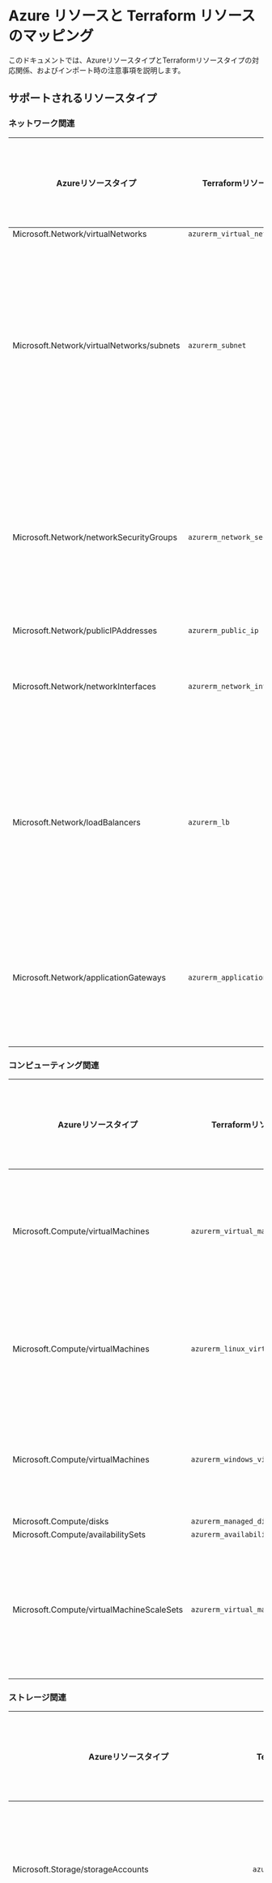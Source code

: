 # Azure リソースと Terraform リソースのマッピング

このドキュメントでは、AzureリソースタイプとTerraformリソースタイプの対応関係、およびインポート時の注意事項を説明します。

## サポートされるリソースタイプ

### ネットワーク関連

| Azureリソースタイプ | Terraformリソースタイプ | インポート可能 | 注意事項 |
|-------------------|----------------------|-------------|---------|
| Microsoft.Network/virtualNetworks | `azurerm_virtual_network` | ✅ | - |
| Microsoft.Network/virtualNetworks/subnets | `azurerm_subnet` | ✅ | サブネットは個別にインポートが必要 |
| Microsoft.Network/networkSecurityGroups | `azurerm_network_security_group` | ✅ | セキュリティルールも含まれる |
| Microsoft.Network/publicIPAddresses | `azurerm_public_ip` | ✅ | - |
| Microsoft.Network/networkInterfaces | `azurerm_network_interface` | ✅ | IP設定も含まれる |
| Microsoft.Network/loadBalancers | `azurerm_lb` | ✅ | バックエンドプールは別途設定 |
| Microsoft.Network/applicationGateways | `azurerm_application_gateway` | ✅ | 複雑な設定のため要注意 |

### コンピューティング関連

| Azureリソースタイプ | Terraformリソースタイプ | インポート可能 | 注意事項 |
|-------------------|----------------------|-------------|---------|
| Microsoft.Compute/virtualMachines | `azurerm_virtual_machine` | ✅ | パスワードは取得不可 |
| Microsoft.Compute/virtualMachines | `azurerm_linux_virtual_machine` | ✅ | OS種別に応じて選択 |
| Microsoft.Compute/virtualMachines | `azurerm_windows_virtual_machine` | ✅ | OS種別に応じて選択 |
| Microsoft.Compute/disks | `azurerm_managed_disk` | ✅ | - |
| Microsoft.Compute/availabilitySets | `azurerm_availability_set` | ✅ | - |
| Microsoft.Compute/virtualMachineScaleSets | `azurerm_virtual_machine_scale_set` | ✅ | 複雑な設定のため要注意 |

### ストレージ関連

| Azureリソースタイプ | Terraformリソースタイプ | インポート可能 | 注意事項 |
|-------------------|----------------------|-------------|---------|
| Microsoft.Storage/storageAccounts | `azurerm_storage_account` | ✅ | アクセスキーは取得不可 |
| Microsoft.Storage/storageAccounts/blobServices/containers | `azurerm_storage_container` | ✅ | 個別にインポートが必要 |
| Microsoft.Storage/storageAccounts/fileServices/shares | `azurerm_storage_share` | ✅ | 個別にインポートが必要 |

### データベース関連

| Azureリソースタイプ | Terraformリソースタイプ | インポート可能 | 注意事項 |
|-------------------|----------------------|-------------|---------|
| Microsoft.Sql/servers | `azurerm_mssql_server` | ✅ | 管理者パスワードは取得不可 |
| Microsoft.Sql/servers/databases | `azurerm_mssql_database` | ✅ | - |
| Microsoft.DBforPostgreSQL/servers | `azurerm_postgresql_server` | ✅ | パスワードは取得不可 |
| Microsoft.DBforMySQL/servers | `azurerm_mysql_server` | ✅ | パスワードは取得不可 |
| Microsoft.DocumentDB/databaseAccounts | `azurerm_cosmosdb_account` | ✅ | キーは取得不可 |

### Web関連

| Azureリソースタイプ | Terraformリソースタイプ | インポート可能 | 注意事項 |
|-------------------|----------------------|-------------|---------|
| Microsoft.Web/serverFarms | `azurerm_app_service_plan` | ✅ | - |
| Microsoft.Web/sites | `azurerm_app_service` | ✅ | 設定値の一部は取得不可 |
| Microsoft.Web/sites | `azurerm_function_app` | ✅ | 関数アプリの場合 |

### セキュリティ関連

| Azureリソースタイプ | Terraformリソースタイプ | インポート可能 | 注意事項 |
|-------------------|----------------------|-------------|---------|
| Microsoft.KeyVault/vaults | `azurerm_key_vault` | ✅ | アクセスポリシーも含まれる |
| Microsoft.KeyVault/vaults/secrets | `azurerm_key_vault_secret` | ❌ | セキュリティ上の理由で不可 |
| Microsoft.KeyVault/vaults/keys | `azurerm_key_vault_key` | ❌ | セキュリティ上の理由で不可 |

### 管理関連

| Azureリソースタイプ | Terraformリソースタイプ | インポート可能 | 注意事項 |
|-------------------|----------------------|-------------|---------|
| Microsoft.Resources/resourceGroups | `azurerm_resource_group` | ✅ | - |
| Microsoft.Insights/components | `azurerm_application_insights` | ✅ | - |
| Microsoft.OperationalInsights/workspaces | `azurerm_log_analytics_workspace` | ✅ | - |

## インポート時の重要な注意事項

### 1. 機密情報の取り扱い

以下の情報はセキュリティ上の理由でインポートできません：

- **パスワード**: VM、SQL Server、PostgreSQL、MySQL等の管理者パスワード
- **アクセスキー**: ストレージアカウントのアクセスキー
- **接続文字列**: データベースやストレージの接続文字列
- **シークレット**: Key Vaultのシークレット、キー、証明書
- **APIキー**: 各種サービスのAPIキー

### 2. リソース固有の注意事項

#### Virtual Machines
```hcl
# パスワード認証を使用している場合
resource "azurerm_windows_virtual_machine" "example" {
  # ... 他の設定 ...
  
  # パスワードは手動で設定が必要
  admin_password = var.admin_password  # 変数で管理
  
  # または disable_password_authentication を適切に設定
}
```

#### Storage Accounts
```hcl
resource "azurerm_storage_account" "example" {
  # ... 他の設定 ...
  
  # アクセスキーは参照可能だが、実際の値は管理されない
  # 必要に応じて azurerm_storage_account_sas や
  # data.azurerm_storage_account_sas を使用
}
```

#### Key Vault
```hcl
resource "azurerm_key_vault" "example" {
  # ... 他の設定 ...
  
  # アクセスポリシーは完全にインポートされる
  access_policy {
    # 既存のポリシーがインポートされる
  }
  
  # ただし、シークレット等は別途管理が必要
}
```

### 3. 複雑なリソースの処理

#### Application Gateway
Application Gatewayは設定が複雑で、以下の点に注意が必要です：

- バックエンドプール設定
- リスナー設定
- ルーティングルール
- SSL証明書（Key Vaultから参照している場合）

#### Virtual Machine Scale Sets
VMSS（仮想マシンスケールセット）は以下の要素が含まれます：

- ネットワーク設定
- ストレージ設定
- 拡張機能設定
- 自動スケール設定

## インポート手順の詳細

### 1. 依存関係の考慮

リソースをインポートする際は、依存関係を考慮した順序で実行してください：

1. **Resource Group** → 最初にインポート
2. **Virtual Network** → ネットワークの基盤
3. **Subnet** → VNet後にインポート
4. **Network Security Group** → セキュリティ設定
5. **Storage Account** → 他のリソースが依存する可能性
6. **Public IP** → Load BalancerやVMが依存
7. **Network Interface** → VMが依存
8. **Virtual Machine** → 最後にインポート

### 2. インポートコマンドの例

#### Resource Group
```bash
terraform import azurerm_resource_group.main /subscriptions/{subscription-id}/resourceGroups/{resource-group-name}
```

#### Virtual Network
```bash
terraform import azurerm_virtual_network.main /subscriptions/{subscription-id}/resourceGroups/{resource-group-name}/providers/Microsoft.Network/virtualNetworks/{vnet-name}
```

#### Subnet
```bash
terraform import azurerm_subnet.main /subscriptions/{subscription-id}/resourceGroups/{resource-group-name}/providers/Microsoft.Network/virtualNetworks/{vnet-name}/subnets/{subnet-name}
```

#### Storage Account
```bash
terraform import azurerm_storage_account.main /subscriptions/{subscription-id}/resourceGroups/{resource-group-name}/providers/Microsoft.Storage/storageAccounts/{storage-account-name}
```

### 3. インポート後の検証

インポート後は以下のコマンドで状態を確認してください：

```bash
# 全リソースの状態確認
terraform show

# 特定リソースの詳細確認
terraform show azurerm_resource_group.main

# 設定ファイルの妥当性確認
terraform validate

# 差分確認（0 changes が理想）
terraform plan
```

## トラブルシューティング

### よくあるエラーと解決方法

#### 1. リソースが見つからないエラー
```
Error: Cannot import non-existent remote object
```
**解決方法**: リソースIDが正しいか確認してください。

#### 2. 権限不足エラー
```
Error: authorization failed
```
**解決方法**: 適切な権限（Contributor以上）があることを確認してください。

#### 3. 既に存在するリソースエラー
```
Error: A resource with the ID already exists
```
**解決方法**: `terraform state list` で既存の状態を確認し、必要に応じて `terraform state rm` でリソースを削除してください。

#### 4. 設定の不一致エラー
```
Error: configuration does not match the actual resource
```
**解決方法**: `terraform show` の出力と設定ファイルを比較し、不一致箇所を修正してください。

## 推奨ワークフロー

1. **計画段階**
   - インポート対象リソースの特定
   - 依存関係の整理
   - 機密情報の管理方法決定

2. **準備段階**
   - バックアップの取得
   - 開発環境での検証
   - チームメンバーへの通知

3. **実行段階**
   - 段階的なインポート
   - 各段階での検証
   - エラー時の対応

4. **完了段階**
   - 最終検証
   - ドキュメント更新
   - チーム共有

この手順に従うことで、安全かつ効率的にAzureリソースをTerraformに移行できます。
